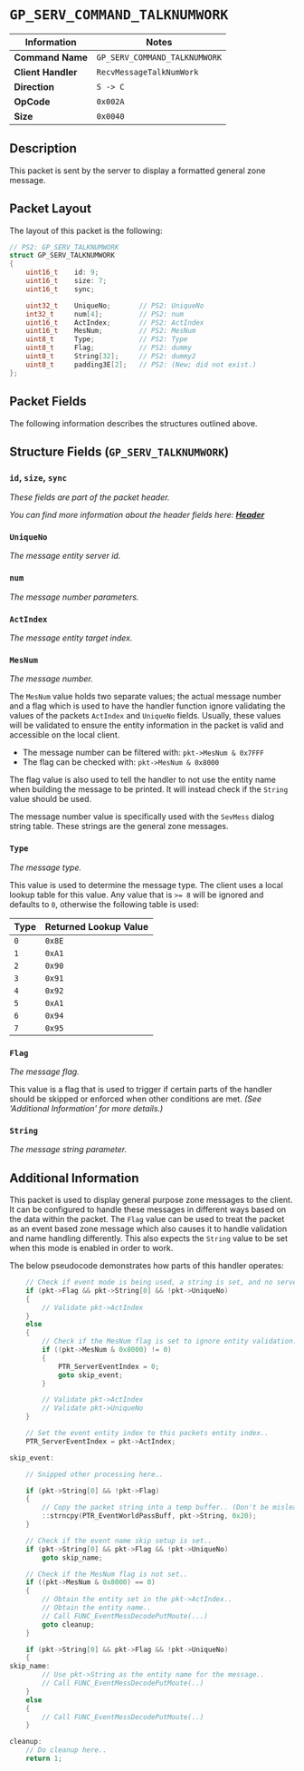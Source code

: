 # `GP_SERV_COMMAND_TALKNUMWORK`

| Information               | Notes |
|---                        |---    |
| **Command Name**          | `GP_SERV_COMMAND_TALKNUMWORK` |
| **Client Handler**        | `RecvMessageTalkNumWork` |
| **Direction**             | `S -> C` |
| **OpCode**                | `0x002A` |
| **Size**                  | `0x0040` |

## Description

This packet is sent by the server to display a formatted general zone message.

## Packet Layout

The layout of this packet is the following:

```cpp
// PS2: GP_SERV_TALKNUMWORK
struct GP_SERV_TALKNUMWORK
{
    uint16_t    id: 9;
    uint16_t    size: 7;
    uint16_t    sync;

    uint32_t    UniqueNo;       // PS2: UniqueNo
    int32_t     num[4];         // PS2: num
    uint16_t    ActIndex;       // PS2: ActIndex
    uint16_t    MesNum;         // PS2: MesNum
    uint8_t     Type;           // PS2: Type
    uint8_t     Flag;           // PS2: dummy
    uint8_t     String[32];     // PS2: dummy2
    uint8_t     padding3E[2];   // PS2: (New; did not exist.)
};
```

## Packet Fields

The following information describes the structures outlined above.

## Structure Fields (`GP_SERV_TALKNUMWORK`)

### `id`, `size`, `sync`

_These fields are part of the packet header._

_You can find more information about the header fields here: [**Header**](/world/HEADER.md)_

### `UniqueNo`

_The message entity server id._

### `num`

_The message number parameters._

### `ActIndex`

_The message entity target index._

### `MesNum`

_The message number._

The `MesNum` value holds two separate values; the actual message number and a flag which is used to have the handler function ignore validating the values of the packets `ActIndex` and `UniqueNo` fields. Usually, these values will be validated to ensure the entity information in the packet is valid and accessible on the local client.

  - The message number can be filtered with: `pkt->MesNum & 0x7FFF`
  - The flag can be checked with: `pkt->MesNum & 0x8000`

The flag value is also used to tell the handler to not use the entity name when building the message to be printed. It will instead check if the `String` value should be used.

The message number value is specifically used with the `SevMess` dialog string table. These strings are the general zone messages.

### `Type`

_The message type._

This value is used to determine the message type. The client uses a local lookup table for this value. Any value that is `>= 8` will be ignored and defaults to `0`, otherwise the following table is used:

| Type | Returned Lookup Value |
| --- | --- |
| `0` | `0x8E` |
| `1` | `0xA1` |
| `2` | `0x90` |
| `3` | `0x91` |
| `4` | `0x92` |
| `5` | `0xA1` |
| `6` | `0x94` |
| `7` | `0x95` |

### `Flag`

_The message flag._

This value is a flag that is used to trigger if certain parts of the handler should be skipped or enforced when other conditions are met. _(See 'Additional Information' for more details.)_

### `String`

_The message string parameter._

## Additional Information

This packet is used to display general purpose zone messages to the client. It can be configured to handle these messages in different ways based on the data within the packet. The `Flag` value can be used to treat the packet as an event based zone message which also causes it to handle validation and name handling differently. This also expects the `String` value to be set when this mode is enabled in order to work.

The below pseudocode demonstrates how parts of this handler operates:

```cpp
    // Check if event mode is being used, a string is set, and no server id was given..
    if (pkt->Flag && pkt->String[0] && !pkt->UniqueNo)
    {
        // Validate pkt->ActIndex
    }
    else
    {
        // Check if the MesNum flag is set to ignore entity validation..
        if ((pkt->MesNum & 0x8000) != 0)
        {
            PTR_ServerEventIndex = 0;
            goto skip_event;
        }

        // Validate pkt->ActIndex
        // Validate pkt->UniqueNo
    }

    // Set the event entity index to this packets entity index..
    PTR_ServerEventIndex = pkt->ActIndex;

skip_event:

    // Snipped other processing here..

    if (pkt->String[0] && !pkt->Flag)
    {
        // Copy the packet string into a temp buffer.. (Don't be mislead by the buffer name here..)
        ::strncpy(PTR_EventWorldPassBuff, pkt->String, 0x20);
    }

    // Check if the event name skip setup is set..
    if (pkt->String[0] && pkt->Flag && !pkt->UniqueNo)
        goto skip_name;

    // Check if the MesNum flag is not set..
    if ((pkt->MesNum & 0x8000) == 0)
    {
        // Obtain the entity set in the pkt->ActIndex..
        // Obtain the entity name..
        // Call FUNC_EventMessDecodePutMoute(...)
        goto cleanup;
    }

    if (pkt->String[0] && pkt->Flag && !pkt->UniqueNo)
    {
skip_name:
        // Use pkt->String as the entity name for the message..
        // Call FUNC_EventMessDecodePutMoute(..)
    }
    else
    {
        // Call FUNC_EventMessDecodePutMoute(..)
    }

cleanup:
    // Do cleanup here..
    return 1;
```
